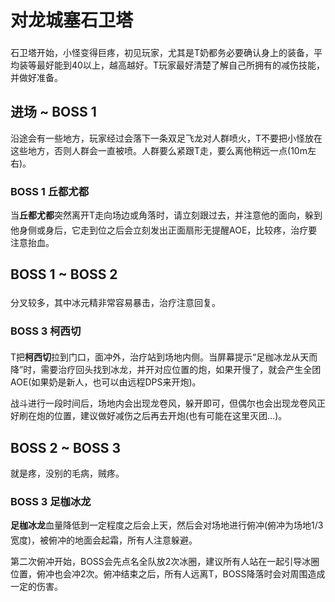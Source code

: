 # 对龙城塞石卫塔

石卫塔开始，小怪变得巨疼，初见玩家，尤其是<img class="no-zoom sm-icon" :src="$withBase('/images/jobs/tank.png')" height="20"><img class="no-zoom sm-icon" :src="$withBase('/images/jobs/healer.png')" height="20">T奶都务必要确认身上的装备，平均装等最好能到40以上，越高越好。T玩家最好清楚了解自己所拥有的减伤技能，并做好准备。

## 进场 ~ BOSS 1

沿途会有一些地方，玩家经过会落下一条双足飞龙对人群喷火，T不要把小怪放在这些地方，否则人群会一直被喷。人群要么紧跟T走，要么离他稍远一点(10m左右)。

### BOSS 1 丘都尤都
当**丘都尤都**突然离开T走向场边或角落时，请立刻跟过去，并注意他的面向，躲到他身侧或身后，它走到位之后会立刻发出正面扇形无提醒AOE，比较疼，<img class="no-zoom sm-icon" :src="$withBase('/images/jobs/healer.png')" height="20">治疗要注意抬血。

## BOSS 1 ~ BOSS 2

分叉较多，其中冰元精非常容易暴击，<img class="no-zoom sm-icon" :src="$withBase('/images/jobs/healer.png')" height="20">治疗注意回复。

### BOSS 3 柯西切

<img class="no-zoom sm-icon" :src="$withBase('/images/jobs/tank.png')" height="20">T把**柯西切**拉到门口，面冲外，<img class="no-zoom sm-icon" :src="$withBase('/images/jobs/healer.png')" height="20">治疗站到场地内侧。当屏幕提示“足枷冰龙从天而降”时，需要治疗回头找到冰龙，并开对应位置的炮，如果开慢了，就会产生全团AOE(如果奶是新人，也可以由远程DPS来开炮)。

战斗进行一段时间后，场地内会出现龙卷风，躲开即可，但偶尔也会出现龙卷风正好刷在炮的位置，建议做好减伤之后再去开炮(也有可能在这里灭团…)。

## BOSS 2 ~ BOSS 3

就是疼，没别的毛病，贼疼。

### BOSS 3 足枷冰龙

**足枷冰龙**血量降低到一定程度之后会上天，然后会对场地进行俯冲(俯冲为场地1/3宽度)，被俯冲的地面会起霜，<img class="no-zoom sm-icon" :src="$withBase('/images/jobs/tank.png')" height="20"><img class="no-zoom sm-icon" :src="$withBase('/images/jobs/healer.png')" height="20"><img class="no-zoom sm-icon" :src="$withBase('/images/jobs/dps.png')" height="20">所有人注意躲避。

第二次俯冲开始，BOSS会先点名全队放2次冰圈，建议所有人站在一起引导冰圈位置，俯冲也会冲2次。俯冲结束之后，所有人远离T，BOSS降落时会对周围造成一定的伤害。